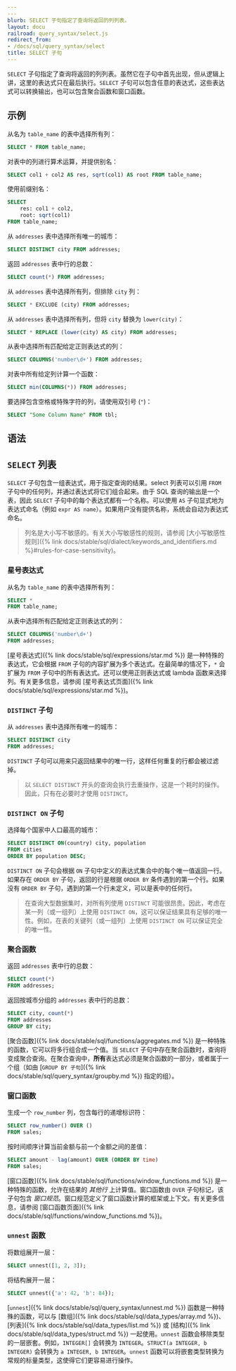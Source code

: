 ```yaml
---
---
blurb: SELECT 子句指定了查询将返回的列列表。
layout: docu
railroad: query_syntax/select.js
redirect_from:
- /docs/sql/query_syntax/select
title: SELECT 子句
---
```


`SELECT` 子句指定了查询将返回的列列表。虽然它在子句中首先出现，但从逻辑上讲，这里的表达式只在最后执行。`SELECT` 子句可以包含任意的表达式，这些表达式可以转换输出，也可以包含聚合函数和窗口函数。

## 示例

从名为 `table_name` 的表中选择所有列：

```sql
SELECT * FROM table_name;
```

对表中的列进行算术运算，并提供别名：

```sql
SELECT col1 + col2 AS res, sqrt(col1) AS root FROM table_name;
```

使用前缀别名：

```sql
SELECT
    res: col1 + col2,
    root: sqrt(col1)
FROM table_name;
```

从 `addresses` 表中选择所有唯一的城市：

```sql
SELECT DISTINCT city FROM addresses;
```

返回 `addresses` 表中行的总数：

```sql
SELECT count(*) FROM addresses;
```

从 `addresses` 表中选择所有列，但排除 `city` 列：

```sql
SELECT * EXCLUDE (city) FROM addresses;
```

从 `addresses` 表中选择所有列，但将 `city` 替换为 `lower(city)`：

```sql
SELECT * REPLACE (lower(city) AS city) FROM addresses;
```

从表中选择所有匹配给定正则表达式的列：

```sql
SELECT COLUMNS('number\d+') FROM addresses;
```

对表中所有给定列计算一个函数：

```sql
SELECT min(COLUMNS(*)) FROM addresses;
```

要选择包含空格或特殊字符的列，请使用双引号 (`"`)：

```sql
SELECT "Some Column Name" FROM tbl;
```

## 语法

<div id="rrdiagram"></div>

## `SELECT` 列表

`SELECT` 子句包含一组表达式，用于指定查询的结果。select 列表可以引用 `FROM` 子句中的任何列，并通过表达式将它们组合起来。由于 SQL 查询的输出是一个表，因此 `SELECT` 子句中的每个表达式都有一个名称。可以使用 `AS` 子句显式地为表达式命名（例如 `expr AS name`）。如果用户没有提供名称，系统会自动为表达式命名。

> 列名是大小写不敏感的。有关大小写敏感性的规则，请参阅 [大小写敏感性规则]({% link docs/stable/sql/dialect/keywords_and_identifiers.md %}#rules-for-case-sensitivity)。

### 星号表达式

从名为 `table_name` 的表中选择所有列：

```sql
SELECT *
FROM table_name;
```

从表中选择所有匹配给定正则表达式的列：

```sql
SELECT COLUMNS('number\d+')
FROM addresses;
```

[星号表达式]({% link docs/stable/sql/expressions/star.md %}) 是一种特殊的表达式，它会根据 `FROM` 子句的内容扩展为多个表达式。在最简单的情况下，`*` 会扩展为 `FROM` 子句中的所有表达式。还可以使用正则表达式或 lambda 函数来选择列。有关更多信息，请参阅 [星号表达式页面]({% link docs/stable/sql/expressions/star.md %})。

### `DISTINCT` 子句

从 `addresses` 表中选择所有唯一的城市：

```sql
SELECT DISTINCT city
FROM addresses;
```

`DISTINCT` 子句可以用来只返回结果中的唯一行，这样任何重复的行都会被过滤掉。

> 以 `SELECT DISTINCT` 开头的查询会执行去重操作，这是一个耗时的操作。因此，只有在必要时才使用 `DISTINCT`。

### `DISTINCT ON` 子句

选择每个国家中人口最高的城市：

```sql
SELECT DISTINCT ON(country) city, population
FROM cities
ORDER BY population DESC;
```

`DISTINCT ON` 子句会根据 `ON` 子句中定义的表达式集合中的每个唯一值返回一行。如果存在 `ORDER BY` 子句，返回的行是根据 `ORDER BY` 条件遇到的第一个行。如果没有 `ORDER BY` 子句，遇到的第一个行未定义，可以是表中的任何行。

> 在查询大型数据集时，对所有列使用 `DISTINCT` 可能很昂贵。因此，考虑在某一列（或一组列）上使用 `DISTINCT ON`，这可以保证结果具有足够的唯一性。例如，在表的关键列（或一组列）上使用 `DISTINCT ON` 可以保证完全的唯一性。

### 聚合函数

返回 `addresses` 表中行的总数：

```sql
SELECT count(*)
FROM addresses;
```

返回按城市分组的 `addresses` 表中行的总数：

```sql
SELECT city, count(*)
FROM addresses
GROUP BY city;
```

[聚合函数]({% link docs/stable/sql/functions/aggregates.md %}) 是一种特殊的函数，它可以将多行组合成一个值。当 `SELECT` 子句中存在聚合函数时，查询将变成聚合查询。在聚合查询中，**所有**表达式必须是聚合函数的一部分，或者属于一个组（如由 [`GROUP BY 子句`]({% link docs/stable/sql/query_syntax/groupby.md %}) 指定的组）。

### 窗口函数

生成一个 `row_number` 列，包含每行的递增标识符：

```sql
SELECT row_number() OVER ()
FROM sales;
```

按时间顺序计算当前金额与前一个金额之间的差值：

```sql
SELECT amount - lag(amount) OVER (ORDER BY time)
FROM sales;
```

[窗口函数]({% link docs/stable/sql/functions/window_functions.md %}) 是一种特殊的函数，允许在结果的 *其他行* 上计算值。窗口函数由 `OVER` 子句标记，该子句包含 *窗口规范*。窗口规范定义了窗口函数计算的框架或上下文。有关更多信息，请参阅 [窗口函数页面]({% link docs/stable/sql/functions/window_functions.md %})。

### `unnest` 函数

将数组展开一层：

```sql
SELECT unnest([1, 2, 3]);
```

将结构展开一层：

```sql
SELECT unnest({'a': 42, 'b': 84});
```

[`unnest`]({% link docs/stable/sql/query_syntax/unnest.md %}) 函数是一种特殊的函数，可以与 [数组]({% link docs/stable/sql/data_types/array.md %})、[列表]({% link docs/stable/sql/data_types/list.md %}) 或 [结构]({% link docs/stable/sql/data_types/struct.md %}) 一起使用。`unnest` 函数会移除类型的一层嵌套。例如，`INTEGER[]` 会转换为 `INTEGER`。`STRUCT(a INTEGER, b INTEGER)` 会转换为 `a INTEGER, b INTEGER`。`unnest` 函数可以将嵌套类型转换为常规的标量类型，这使得它们更容易进行操作。